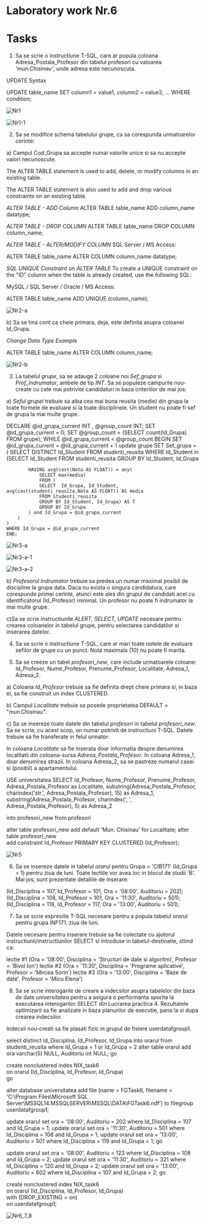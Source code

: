 # Laboratory work Nr.6

Tasks
======

1. Sa se scrie o instructiune T-SQL, care ar popula coloana Adresa_Postala_Profesor din tabelul profesori cu valoarea *'mun.Chisinau'*, unde adresa este necunoscuta.

UPDATE Syntax

UPDATE table_name
SET column1 = value1, column2 = value2, ...
WHERE condition;


![Nr1](https://github.com/KatyaFAF172/BD/blob/master/Laboratory-work-6/image/Nr1.png)

![Nr1-1](https://github.com/KatyaFAF172/BD/blob/master/Laboratory-work-6/image/Nr1-1.png)


2. Sa se modifice schema tabelului grupe, ca sa corespunda urmatoarelor cerinte:

a) Campul Cod_Grupa sa accepte numai valorile unice si sa nu accepte valori necunoscute.

The ALTER TABLE statement is used to add, delete, or modify columns in an existing table.

The ALTER TABLE statement is also used to add and drop various constraints on an existing table.

*ALTER TABLE - ADD Column*
ALTER TABLE table_name
ADD column_name datatype;

*ALTER TABLE - DROP COLUMN*
ALTER TABLE table_name
DROP COLUMN column_name;

*ALTER TABLE - ALTER/MODIFY COLUMN*
SQL Server / MS Access:

ALTER TABLE table_name
ALTER COLUMN column_name datatype;

*SQL UNIQUE Constraint on ALTER TABLE*
To create a UNIQUE constraint on the "ID" column when the table is already created, use the following SQL:

MySQL / SQL Server / Oracle / MS Access:

ALTER TABLE table_name
ADD UNIQUE (column_name);

![Nr2-a](https://github.com/KatyaFAF172/BD/blob/master/Laboratory-work-6/image/Nr2-a.png)


b) Sa se tina cont ca cheie primara, deja, este definita asupra coloanei Id_Grupa.

*Change Data Type Example*

ALTER TABLE table_name
ALTER COLUMN column_name;

![Nr2-b](https://github.com/KatyaFAF172/BD/blob/master/Laboratory-work-6/image/Nr2-b.png)




3. La tabelul *grupe*, sa se adauge 2 coloane noi *Sef_grupa* si *Prof_Indrumator*, ambele de tip *INT*. Sa se populeze campurile nou-create cu cele mai potrivite candidaturi in baza criteriilor de mai jos:

a) *Seful grupei* trebuie sa aiba cea mai buna reusita (medie) din grupa la toate formele de evaluare si la toate disciplinele. Un student nu poate fi sef de grupa la mai multe grupe.

DECLARE @id_grupa_current INT 
		, @group_count INT;
SET @id_grupa_current = 0;
SET @group_count = (SELECT count(Id_Grupa)
                    FROM grupe);
WHILE @id_grupa_current < @group_count 
BEGIN
    SET @id_grupa_current = @id_grupa_current + 1
    update grupe
    SET Sef_grupa =  (
        SELECT DISTINCT Id_Student
        FROM studenti_reusita
        WHERE Id_Student in (SELECT Id_Student 
            FROM studenti_reusita
            GROUP BY Id_Student, Id_Grupa

            HAVING avg(cast(Nota AS FLOAT)) = any(
                SELECT max(media)
                FROM (
                SELECT  Id_Grupa, Id_Student, avg(cast(studenti_reusita.Nota AS FLOAT)) AS media
                FROM studenti_reusita
                GROUP BY Id_Student, Id_Grupa) AS T
                GROUP BY Id_Grupa
            ) and Id_Grupa = @id_grupa_current
        ) 
    )
    WHERE Id_Grupa = @id_grupa_current
	END;

![Nr3-a](https://github.com/KatyaFAF172/BD/blob/master/Laboratory-work-6/image/Nr3-a.png)

![Nr3-a-1](https://github.com/KatyaFAF172/BD/blob/master/Laboratory-work-6/image/Nr3-a-1.png)

![Nr3-a-2](https://github.com/KatyaFAF172/BD/blob/master/Laboratory-work-6/image/Nr3-a-2.png)


b) *Profesorul indrumator* trebuie sa predea un numar maximal posibil de discipline la grupa data. Daca nu exista o singura candidatura, care corespunde primei cerinte, atunci este ales din grupul de candidati acel cu identificatorul (Id_Profesor) minimal. Un profesor nu poate fi indrumator la mai multe grupe.



c)Sa se scrie instructiunile *ALERT, SELECT, UPDATE* necesare pentru crearea coloanelor in tabelul grupe, pentru selectarea candidatilor si inserarea datelor.



4. Sa se scrie o instructiune T-SQL, care ar mari toate notele de evaluare sefilor de grupe cu un punct. Nota maximala (10) nu poate fi marita.

5. Sa se creeze un tabel *profesori_new*, care include urmatoarele coloane:
Id_Profesor, Nume_Profesor, Prenume_Profesor, Localitate, Adresa_1, Adresa_2.

a) Coloana *Id_Profesor* trebuie sa fie definita drept cheie primara si, in baza ei, sa fie construit un index CLUSTERED.

b) Campul *Localitate* trebuie sa posede proprietatea DEFAULT = "mun.Chisinau".

c) Sa se insereze toate datele din tabelul *profesori* in tabelul *profesori_new*. Sa se scrie, cu acest scop, un numar potrivit de instructiuni T-SQL. Datele trebuie sa fie transferate in felul urmator:


In coloana *Localitate* sa fie inserata doar informatia despre denumirea localitatii din coloana-sursa *Adresa_Postala_Profesor*. In coloana Adresa_1, doar denumirea strazii. In coloana Adresa_2, sa se pastreze numarul casei si (posibil) a apartamentului.

USE universitatea
SELECT  Id_Profesor, 
		Nume_Profesor, 
		Prenume_Profesor, 
		Adresa_Postala_Profesor as Localitate, 
		substring(Adresa_Postala_Profesor, charindex('str.', Adresa_Postala_Profesor), 15) as Adresa_1, 
		substring(Adresa_Postala_Profesor, charindex(', ', Adresa_Postala_Profesor), 5) as Adresa_2

into profesori_new
from profesori

alter table profesori_new
add default 'Mun. Chisinau' for Localitate;
alter table profesori_new   
add constraint Id_Profesor PRIMARY KEY CLUSTERED (Id_Profesor);

![Nr5](https://github.com/KatyaFAF172/BD/blob/master/Laboratory-work-6/image/Nr5.png)


6. Sa se insereze datele in tabelul *orarul* pentru Grupa = 'CIB171' (Id_Grupa = 1) pentru ziua de luni. Toate lectiile vor avea loc in blocul de studii 'B'. Mai jos, sunt prezentate detaliile de inserare:

(Id_Disciplina = 107, Id_Profesor = 101, Ora = '08:00', Auditoriu = 202);
(Id_Disciplina = 108, Id_Profesor = 101, Ora = '11:30', Auditoriu = 501);
(Id_Disciplina = 119, Id_Profesor = 117, Ora = '13:00', Auditoriu = 501);


7. Sa se scrie expresiile T-SQL necesare pentru a popula tabelul *orarul* pentru grupa INF171, ziua de luni.

Datele necesare pentru inserare trebuie sa fie colectate cu ajutorul instructiunii/instructiunilor SELECT si introduse in tabelul-destinatie, stiind ca:

lectie #1 (Ora = '08:00', Disciplina = 'Structuri de date si algoritmi', Profesor = 'Bivol Ion')
lectie #2 (Ora = '11:30', Disciplina = 'Programe aplicative', Profesor = 'Mircea Sorin')
lectie #3 (Ora = '13:00', Disciplina = 'Baze de date', Profesor = 'Micu Elena')

8. Sa se scrie interogarile de creare a indecsilor asupra tabelelor din baza de date *universitatea* pentru a asigura o performanta sporita la executarea interogarilor SELECT din Lucrarea practica 4. Rezultatele optimizarii sa fie analizate in baza planurilor de executie, pana la si dupa crearea indecsilor.

Indecsii nou-creati sa fie plasati fizic in grupul de fisiere userdatafgroup1.


select distinct Id_Disciplina, Id_Profesor, Id_Grupa
into orarul
from studenti_reusita
where Id_Grupa = 1 or Id_Grupa = 2 
alter table orarul add ora varchar(5) NULL, Auditoriu int NULL;
go

create nonclustered index NIX_task6  
    on orarul (Id_Disciplina, Id_Profesor, Id_Grupa)  
go

alter database universitatea
add file (name = FGTask6, filename = 'C:\Program Files\Microsoft SQL Server\MSSQL14.MSSQLSERVER\MSSQL\DATA\FGTask6.ndf')
to filegroup userdatafgroup1;

update orarul set ora = '08:00', Auditoriu = 202 where Id_Disciplina = 107 and Id_Grupa = 1;
update orarul set ora = '11:30', Auditoriu = 501 where Id_Disciplina = 108 and Id_Grupa = 1;
update orarul set ora = '13:00', Auditoriu = 501 where Id_Disciplina = 119 and Id_Grupa = 1;
go

update orarul set ora = '08:00', Auditoriu = 123 where Id_Disciplina = 108 and Id_Grupa = 2;
update orarul set ora = '11:30', Auditoriu = 321 where Id_Disciplina = 120 and Id_Grupa = 2;
update orarul set ora = '13:00', Auditoriu = 602 where Id_Disciplina = 107 and Id_Grupa = 2;
go

create nonclustered index NIX_task6  
    on orarul (Id_Disciplina, Id_Profesor, Id_Grupa)  
    with (DROP_EXISTING = on)  
    on userdatafgroup1; 


![Nr6_7_8](https://github.com/KatyaFAF172/BD/blob/master/Laboratory-work-6/image/Nr6_7_8.png)